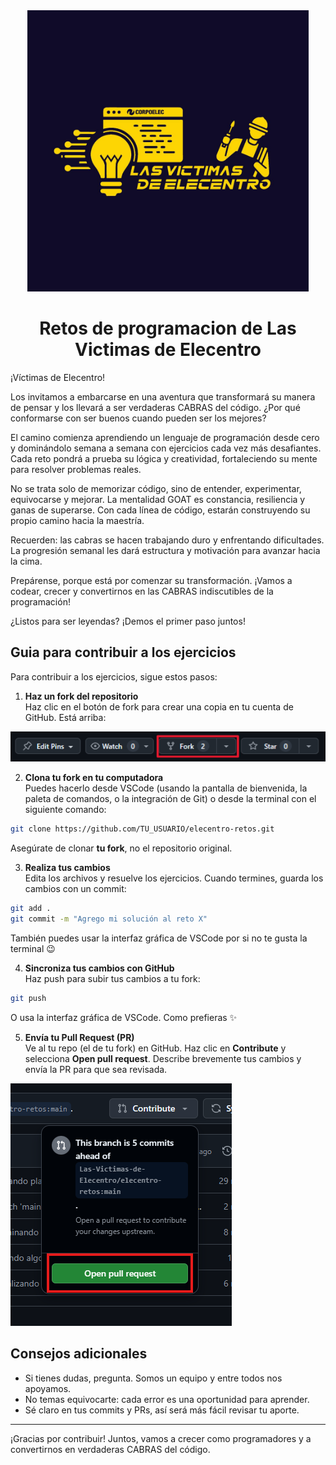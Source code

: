 <div align="center">
  <img src="./images/logo.jpg" width = 450>
  <h1>Retos de programacion de Las Victimas de Elecentro</h1>
</div>

¡Víctimas de Elecentro!

Los invitamos a embarcarse en una aventura que transformará su manera de pensar y los llevará a ser verdaderas CABRAS del código. ¿Por qué conformarse con ser buenos cuando pueden ser los mejores?

El camino comienza aprendiendo un lenguaje de programación desde cero y dominándolo semana a semana con ejercicios cada vez más desafiantes. Cada reto pondrá a prueba su lógica y creatividad, fortaleciendo su mente para resolver problemas reales.

No se trata solo de memorizar código, sino de entender, experimentar, equivocarse y mejorar. La mentalidad GOAT es constancia, resiliencia y ganas de superarse. Con cada línea de código, estarán construyendo su propio camino hacia la maestría.

Recuerden: las cabras se hacen trabajando duro y enfrentando dificultades. La progresión semanal les dará estructura y motivación para avanzar hacia la cima.

Prepárense, porque está por comenzar su transformación. ¡Vamos a codear, crecer y convertirnos en las CABRAS indiscutibles de la programación!

¿Listos para ser leyendas? ¡Demos el primer paso juntos!

## Guia para contribuir a los ejercicios

Para contribuir a los ejercicios, sigue estos pasos:

1. **Haz un fork del repositorio**  
   Haz clic en el botón de fork para crear una copia en tu cuenta de GitHub. Está arriba:

![boton de fork](./images/fork-button.png)

2. **Clona tu fork en tu computadora**  
   Puedes hacerlo desde VSCode (usando la pantalla de bienvenida, la paleta de comandos, o la integración de Git) o desde la terminal con el siguiente comando:

```bash
git clone https://github.com/TU_USUARIO/elecentro-retos.git
```

Asegúrate de clonar **tu fork**, no el repositorio original.

3. **Realiza tus cambios**  
   Edita los archivos y resuelve los ejercicios. Cuando termines, guarda los cambios con un commit:

```bash
git add .
git commit -m "Agrego mi solución al reto X"
```

También puedes usar la interfaz gráfica de VSCode por si no te gusta la terminal 😉

4. **Sincroniza tus cambios con GitHub**  
   Haz push para subir tus cambios a tu fork:

```bash
git push
```

O usa la interfaz gráfica de VSCode. Como prefieras ✨

5. **Envía tu Pull Request (PR)**  
   Ve al tu repo (el de tu fork) en GitHub. Haz clic en **Contribute** y selecciona **Open pull request**. Describe brevemente tus cambios y envía la PR para que sea revisada.

![boton de pull reques](./images/pull-request-button.png)

## Consejos adicionales

- Si tienes dudas, pregunta. Somos un equipo y entre todos nos apoyamos.
- No temas equivocarte: cada error es una oportunidad para aprender.
- Sé claro en tus commits y PRs, así será más fácil revisar tu aporte.

---

¡Gracias por contribuir! Juntos, vamos a crecer como programadores y a convertirnos en verdaderas CABRAS del código.
